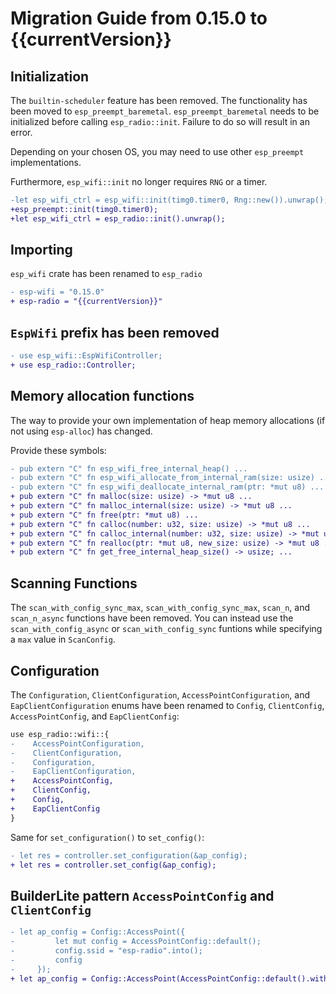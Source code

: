 # Migration Guide from 0.15.0 to {{currentVersion}}

## Initialization

The `builtin-scheduler` feature has been removed. The functionality has been moved to `esp_preempt_baremetal`.
`esp_preempt_baremetal` needs to be initialized before calling `esp_radio::init`. Failure to do so will result in an error.

Depending on your chosen OS, you may need to use other `esp_preempt` implementations.

Furthermore, `esp_wifi::init` no longer requires `RNG` or a timer.

```diff
-let esp_wifi_ctrl = esp_wifi::init(timg0.timer0, Rng::new()).unwrap();
+esp_preempt::init(timg0.timer0);
+let esp_wifi_ctrl = esp_radio::init().unwrap();
```

## Importing

`esp_wifi` crate has been renamed to `esp_radio`

```diff
- esp-wifi = "0.15.0"
+ esp-radio = "{{currentVersion}}"
```

## `EspWifi` prefix has been removed

```diff
- use esp_wifi::EspWifiController;
+ use esp_radio::Controller;
```

## Memory allocation functions

The way to provide your own implementation of heap memory allocations (if not using `esp-alloc`) has changed.

Provide these symbols:

```diff
- pub extern "C" fn esp_wifi_free_internal_heap() ...
- pub extern "C" fn esp_wifi_allocate_from_internal_ram(size: usize) ...
- pub extern "C" fn esp_wifi_deallocate_internal_ram(ptr: *mut u8) ...
+ pub extern "C" fn malloc(size: usize) -> *mut u8 ...
+ pub extern "C" fn malloc_internal(size: usize) -> *mut u8 ...
+ pub extern "C" fn free(ptr: *mut u8) ...
+ pub extern "C" fn calloc(number: u32, size: usize) -> *mut u8 ...
+ pub extern "C" fn calloc_internal(number: u32, size: usize) -> *mut u8 ...
+ pub extern "C" fn realloc(ptr: *mut u8, new_size: usize) -> *mut u8 ...
+ pub extern "C" fn get_free_internal_heap_size() -> usize; ...
```

## Scanning Functions

The `scan_with_config_sync_max`, `scan_with_config_sync_max`, `scan_n`, and `scan_n_async` functions have been removed. You can instead use the `scan_with_config_async` or `scan_with_config_sync` funtions while specifying a `max` value in `ScanConfig`.

## Configuration

The `Configuration`, `ClientConfiguration`, `AccessPointConfiguration`, and `EapClientConfiguration` enums have been renamed to `Config`, `ClientConfig`, `AccessPointConfig`, and `EapClientConfig`:

```diff
use esp_radio::wifi::{
-    AccessPointConfiguration,
-    ClientConfiguration,
-    Configuration,
-    EapClientConfiguration,
+    AccessPointConfig,
+    ClientConfig,
+    Config,
+    EapClientConfig
}
```

Same for `set_configuration()` to `set_config()`:

```diff
- let res = controller.set_configuration(&ap_config);
+ let res = controller.set_config(&ap_config);
```

## BuilderLite pattern `AccessPointConfig` and `ClientConfig`

```diff
- let ap_config = Config::AccessPoint({
-         let mut config = AccessPointConfig::default();
-         config.ssid = "esp-radio".into();
-         config
-     });
+ let ap_config = Config::AccessPoint(AccessPointConfig::default().with_ssid("esp-radio".into()));
```